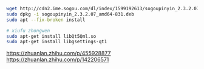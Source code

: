 

```bash
wget http://cdn2.ime.sogou.com/dl/index/1599192613/sogoupinyin_2.3.2.07_amd64-831.deb?st=VVM9-J0WNzn_f8e_mK_TdQ&e=1602825109&fn=sogoupinyin_2.3.2.07_amd64-831.deb
sudo dpkg -i sogoupinyin_2.3.2.07_amd64-831.deb
sudo apt --fix-broken install

# xiufu zhongwen
sudo apt-get install libQt5Qml.so
sudo apt-get install libgsettings-qt1
```
https://zhuanlan.zhihu.com/p/455928877
https://zhuanlan.zhihu.com/p/142206571
